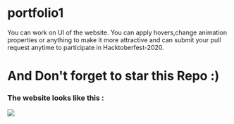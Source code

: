 # portfolio1

You can work on UI of the website.
You can apply hovers,change animation properties or anything to make it more attractive and can submit your pull request anytime to participate in Hacktoberfest-2020.
<h1>And Don't forget to star this Repo :)  </h1>

<h3>The website looks like this :</h3>
<img src="https://github.com/Divijcode/divijcode.github.io/blob/master/Screenshot%20(1).png">
